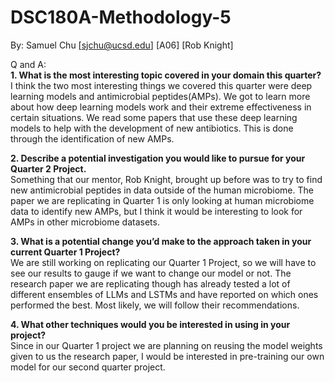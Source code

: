# DSC180A-Methodology-5
By: Samuel Chu [sjchu@ucsd.edu] [A06] [Rob Knight]

Q and A: <br>
**1. What is the most interesting topic covered in your domain this quarter?** <br>
I think the two most interesting things we covered this quarter were deep learning models and antimicrobial peptides(AMPs). We got to learn more about how deep learning models work and their extreme effectiveness in certain situations. We read some papers that use these deep learning models to help with the development of new antibiotics. This is done through the identification of new AMPs.

**2. Describe a potential investigation you would like to pursue for your Quarter 2 Project.** <br>
Something that our mentor, Rob Knight, brought up before was to try to find new antimicrobial peptides in data outside of the human microbiome. The paper we are replicating in Quarter 1 is only looking at human microbiome data to identify new AMPs, but I think it would be interesting to look for AMPs in other microbiome datasets. 

**3. What is a potential change you’d make to the approach taken in your current Quarter 1 Project?** <br>
We are still working on replicating our Quarter 1 Project, so we will have to see our results to gauge if we want to change our model or not. The research paper we are replicating though has already tested a lot of different ensembles of LLMs and LSTMs and have reported on which ones performed the best. Most likely, we will follow their recommendations.

**4. What other techniques would you be interested in using in your project?** <br>
Since in our Quarter 1 project we are planning on reusing the model weights given to us the research paper, I would be interested in pre-training our own model for our second quarter project. 

